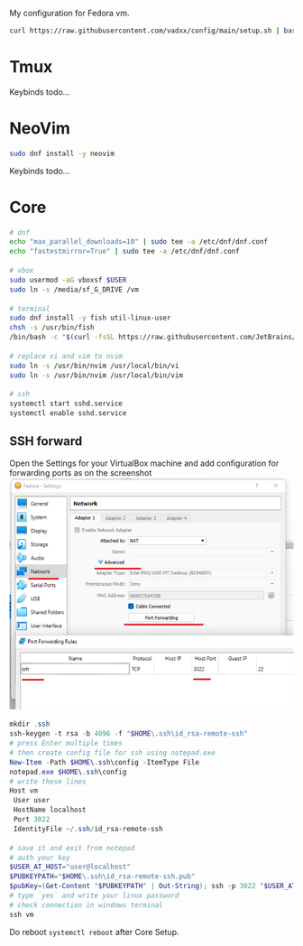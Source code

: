 My configuration for Fedora vm.
```bash
curl https://raw.githubusercontent.com/vadxx/config/main/setup.sh | bash
```

# Tmux
Keybinds todo...

# NeoVim
```bash
sudo dnf install -y neovim
```
Keybinds todo...

# Core

```bash
# dnf
echo "max_parallel_downloads=10" | sudo tee -a /etc/dnf/dnf.conf
echo "fastestmirror=True" | sudo tee -a /etc/dnf/dnf.conf

# vbox
sudo usermod -aG vboxsf $USER
sudo ln -s /media/sf_G_DRIVE /vm

# terminal
sudo dnf install -y fish util-linux-user
chsh -s /usr/bin/fish
/bin/bash -c "$(curl -fsSL https://raw.githubusercontent.com/JetBrains/JetBrainsMono/master/install_manual.sh)"

# replace vi and vim to nvim
sudo ln -s /usr/bin/nvim /usr/local/bin/vi 
sudo ln -s /usr/bin/nvim /usr/local/bin/vim

# ssh
systemctl start sshd.service
systemctl enable sshd.service

```
## SSH forward
Open the Settings for your VirtualBox machine and add configuration for forwarding ports as on the screenshot
![Forward port](./assets/vbox-ssh.png)

```powershell
mkdir .ssh
ssh-keygen -t rsa -b 4096 -f "$HOME\.ssh\id_rsa-remote-ssh"
# press Enter multiple times
# then create config file for ssh using notepad.exe
New-Item -Path $HOME\.ssh\config -ItemType File
notepad.exe $HOME\.ssh\config
# write these lines
Host vm
 User user
 HostName localhost
 Port 3022
 IdentityFile ~/.ssh/id_rsa-remote-ssh 

# save it and exit from notepad
# auth your key
$USER_AT_HOST="user@localhost"
$PUBKEYPATH="$HOME\.ssh\id_rsa-remote-ssh.pub"
$pubKey=(Get-Content "$PUBKEYPATH" | Out-String); ssh -p 3022 "$USER_AT_HOST" "mkdir -p ~/.ssh && chmod 700 ~/.ssh && echo '${pubKey}' >> ~/.ssh/authorized_keys && chmod 600 ~/.ssh/authorized_keys"
# type `yes` and write your linux password
# check connection in windows terminal
ssh vm
```

Do reboot `systemctl reboot` after Core Setup.

